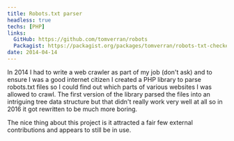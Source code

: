 ```yaml
---
title: Robots.txt parser
headless: true
techs: [PHP]
links: 
  GitHub: https://github.com/tomverran/robots
  Packagist: https://packagist.org/packages/tomverran/robots-txt-checker
date: 2014-04-14
---
```


In 2014 I had to write a web crawler as part of my job (don't ask) and to ensure I was a good internet citizen I created a PHP library
to parse robots.txt files so I could find out which parts of various websites I was allowed to crawl. The first version of the library
parsed the files into an intriguing tree data structure but that didn't really work very well at all so in 2016 it got rewritten to be
much more boring.

The nice thing about this project is it attracted a fair few external contributions and appears to still be in use.